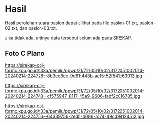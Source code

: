 # Hasil

Hasil perolehan suara paslon dapat dilihat pada file paslon-01.txt, paslon-02.txt, dan paslon-03.txt.

Jika tidak ada, artinya data tersebut belum ada pada SIREKAP.

## Foto C Plano

https://sirekap-obj-formc.kpu.go.id/f33a/pemilu/ppwp/31/72/05/10/02/3172051002014-20240214-224728--8b3ee6ec-9d61-443b-aef5-52f541e63013.jpg

https://sirekap-obj-formc.kpu.go.id/f33a/pemilu/ppwp/31/72/05/10/02/3172051002014-20240214-224748--cf575947-8117-45a9-9606-fadf2c016785.jpg

https://sirekap-obj-formc.kpu.go.id/f33a/pemilu/ppwp/31/72/05/10/02/3172051002014-20240214-224756--64339756-2edb-4096-a174-49cd99124512.jpg
